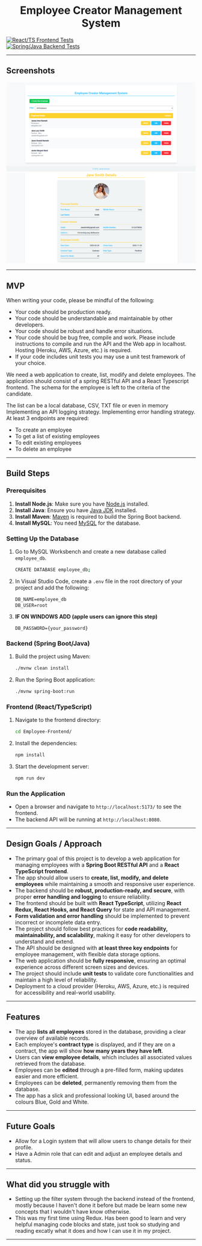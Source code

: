 <h1 align="center">Employee Creator Management System</h1>

[![React/TS Frontend Tests](https://github.com/James-Nemeth/Employee-Creator-Management-System/actions/workflows/ci-frontend.yml/badge.svg)](https://github.com/James-Nemeth/Employee-Creator-Management-System/actions/workflows/ci-frontend.yml) <br>
[![Spring/Java Backend Tests](https://github.com/James-Nemeth/Employee-Creator-Management-System/actions/workflows/ci-backend.yml/badge.svg)](https://github.com/James-Nemeth/Employee-Creator-Management-System/actions/workflows/ci-backend.yml)

---

## Screenshots

![App Screenshot](https://github.com/James-Nemeth/Employee-Creator-Management-System/blob/main/EmployeeCreatorSceenShotOne.png)
![App Screenshot](https://github.com/James-Nemeth/Employee-Creator-Management-System/blob/main/EmployeeCreatorSceenShotTwo.png)

---

## MVP

When writing your code, please be mindful of the following:

- Your code should be production ready.
- Your code should be understandable and maintainable by other developers.
- Your code should be robust and handle error situations.
- Your code should be bug free, compile and work. Please include instructions to compile and run the
  API and the Web app in localhost. Hosting (Heroku, AWS, Azure, etc.) is required.
- If your code includes unit tests you may use a unit test framework of your choice.

We need a web application to create, list, modify and delete employees. The application should consist of a spring
RESTful API and a React Typescript frontend. The schema for
the employee is left to the criteria of the candidate.

The list can be a local database, CSV, TXT file or even in memory
Implementing an API logging strategy.
Implementing error handling strategy.
At least 3 endpoints are required:

- To create an employee
- To get a list of existing employees
- To edit existing employees
- To delete an employee

---

## Build Steps

### Prerequisites

1. **Install Node.js**: Make sure you have [Node.js](https://nodejs.org/) installed.
2. **Install Java**: Ensure you have [Java JDK](https://www.oracle.com/java/technologies/javase-jdk11-downloads.html) installed.
3. **Install Maven**: [Maven](https://maven.apache.org/install.html) is required to build the Spring Boot backend.
4. **Install MySQL**: You need [MySQL](https://dev.mysql.com/downloads/mysql/) for the database.

### Setting Up the Database

1. Go to MySQL Worksbench and create a new database called `employee_db`.
   ```bash
   CREATE DATABASE employee_db;
   ```
2. In Visual Studio Code, create a `.env` file in the root directory of your project and add the following:
   ```plaintext
   DB_NAME=employee_db
   DB_USER=root
   ```
3. **IF ON WINDOWS ADD (apple users can ignore this step)**
   ```plaintext
   DB_PASSWORD={your_password}
   ```

### Backend (Spring Boot/Java)

1. Build the project using Maven:
   ```bash
   ./mvnw clean install
   ```
2. Run the Spring Boot application:
   ```bash
   ./mvnw spring-boot:run
   ```

### Frontend (React/TypeScript)

1. Navigate to the frontend directory:
   ```bash
   cd Employee-Frontend/
   ```
2. Install the dependencies:
   ```bash
   npm install
   ```
3. Start the development server:
   ```bash
   npm run dev
   ```

### Run the Application

- Open a browser and navigate to `http://localhost:5173/` to see the frontend.
- The backend API will be running at `http://localhost:8080`.

---

## Design Goals / Approach

- The primary goal of this project is to develop a web application for managing employees with a **Spring Boot RESTful API** and a **React TypeScript frontend**.
- The app should allow users to **create, list, modify, and delete employees** while maintaining a smooth and responsive user experience.
- The backend should be **robust, production-ready, and secure**, with proper **error handling and logging** to ensure reliability.
- The frontend should be built with **React TypeScript**, utilizing **React Redux, React Hooks, and React Query** for state and API management.
- **Form validation and error handling** should be implemented to prevent incorrect or incomplete data entry.
- The project should follow best practices for **code readability, maintainability, and scalability**, making it easy for other developers to understand and extend.
- The API should be designed with **at least three key endpoints** for employee management, with flexible data storage options.
- The web application should be **fully responsive**, ensuring an optimal experience across different screen sizes and devices.
- The project should include **unit tests** to validate core functionalities and maintain a high level of reliability.
- Deployment to a cloud provider (Heroku, AWS, Azure, etc.) is required for accessibility and real-world usability.

---

## Features

- The app **lists all employees** stored in the database, providing a clear overview of available records.
- Each employee's **contract type** is displayed, and if they are on a contract, the app will show **how many years they have left**.
- Users can **view employee details**, which includes all associated values retrieved from the database.
- Employees can be **edited** through a pre-filled form, making updates easier and more efficient.
- Employees can be **deleted**, permanently removing them from the database.
- The app has a slick and professional looking UI, based around the colours Blue, Gold and White.

---

## Future Goals

- Allow for a Login system that will allow users to change details for their profile.
- Have a Admin role that can edit and adjust an employee details and status.

---

## What did you struggle with

- Setting up the filter system through the backend instead of the frontend, mostly because l haven't done it before but made be learn some new concepts that l wouldn't have know otherwise.
- This was my first time using Redux. Has been good to learn and very helpful managing code blocks and state, just took so studying and reading excatly what it does and how l can use it in my project.

---
